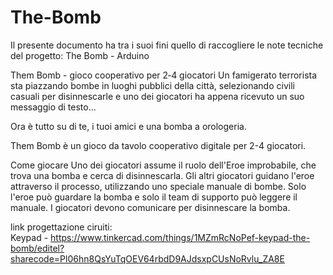 # The-Bomb

Il presente documento ha tra i suoi fini quello di raccogliere le note tecniche del progetto:
The Bomb - Arduino

Them Bomb - gioco cooperativo per 2‑4 giocatori
Un famigerato terrorista sta piazzando bombe in luoghi pubblici della città, selezionando civili casuali per disinnescarle e uno dei giocatori ha appena ricevuto un suo messaggio di testo...

Ora è tutto su di te, i tuoi amici e una bomba a orologeria.

Them Bomb è un gioco da tavolo cooperativo digitale per 2-4 giocatori.

Come giocare
Uno dei giocatori assume il ruolo dell'Eroe improbabile, che trova una bomba e cerca di disinnescarla. Gli altri giocatori guidano l'eroe attraverso il processo, utilizzando uno speciale manuale di bombe. Solo l'eroe può guardare la bomba e solo il team di supporto può leggere il manuale. I giocatori devono comunicare per disinnescare la bomba.


link progettazione ciruiti:                                                                                                                                               
Keypad - https://www.tinkercad.com/things/1MZmRcNoPef-keypad-the-bomb/editel?sharecode=Pl06hn8QsYuTqOEV64rbdD9AJdsxpCUsNoRvlu_ZA8E
